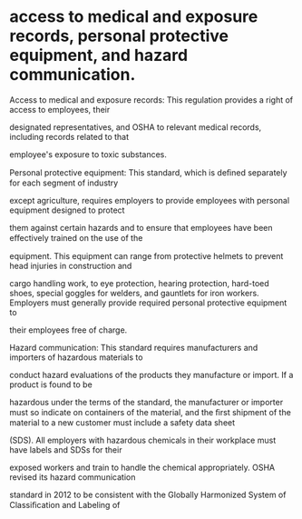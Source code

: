 # access to medical and exposure records, personal protective equipment, and hazard communication.

Access to medical and exposure records: This regulation provides a right of access to employees, their

designated representatives, and OSHA to relevant medical records, including records related to that

employee's exposure to toxic substances.

Personal protective equipment: This standard, which is deﬁned separately for each segment of industry

except agriculture, requires employers to provide employees with personal equipment designed to protect

them against certain hazards and to ensure that employees have been eﬀectively trained on the use of the

equipment. This equipment can range from protective helmets to prevent head injuries in construction and

cargo handling work, to eye protection, hearing protection, hard-toed shoes, special goggles for welders, and gauntlets for iron workers. Employers must generally provide required personal protective equipment to

their employees free of charge.

Hazard communication: This standard requires manufacturers and importers of hazardous materials to

conduct hazard evaluations of the products they manufacture or import. If a product is found to be

hazardous under the terms of the standard, the manufacturer or importer must so indicate on containers of the material, and the ﬁrst shipment of the material to a new customer must include a safety data sheet

(SDS). All employers with hazardous chemicals in their workplace must have labels and SDSs for their

exposed workers and train to handle the chemical appropriately. OSHA revised its hazard communication

standard in 2012 to be consistent with the Globally Harmonized System of Classiﬁcation and Labeling of